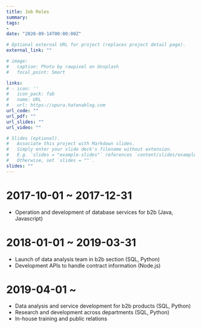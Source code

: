 ```yaml
---
title: Job Roles
summary:
tags:
- 
date: "2020-09-14T00:00:00Z"

# Optional external URL for project (replaces project detail page).
external_link: ""

# image:
#   caption: Photo by rawpixel on Unsplash
#   focal_point: Smart

links:
# - icon: ''
#   icon_pack: fab
#   name: URL
#   url: https://upura.hatenablog.com
url_code: ""
url_pdf: ""
url_slides: ""
url_video: ""

# Slides (optional).
#   Associate this project with Markdown slides.
#   Simply enter your slide deck's filename without extension.
#   E.g. `slides = "example-slides"` references `content/slides/example-slides.md`.
#   Otherwise, set `slides = ""`.
slides: ""
---
```


# 2017-10-01 ~ 2017-12-31

- Operation and development of database services for b2b (Java, Javascript)

# 2018-01-01 ~ 2019-03-31

- Launch of data analysis team in b2b section (SQL, Python)
- Development APIs to handle contract information (Node.js)

# 2019-04-01 ~

- Data analysis and service development for b2b products (SQL, Python)
- Research and development across departments (SQL, Python)
- In-house training and public relations
